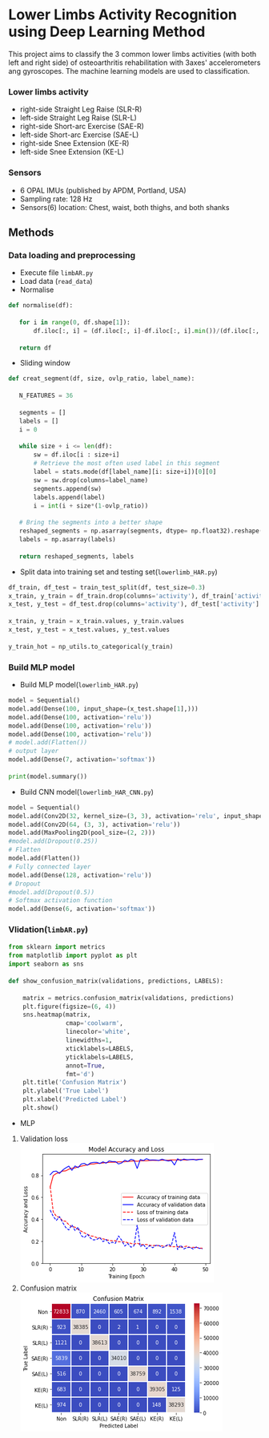 # Lower Limbs Activity Recognition using Deep Learning Method

This project aims to classify the 3 common lower limbs activities (with both left and right side) of osteoarthritis rehabilitation with 3axes' accelerometers ang gyroscopes. The machine learning models are used to classification.

### Lower limbs activity
  * right-side Straight Leg Raise (SLR-R)
  * left-side Straight Leg Raise (SLR-L)
  * right-side Short-arc Exercise (SAE-R)
  * left-side Short-arc Exercise (SAE-L)
  * right-side Snee Extension (KE-R)
  * left-side Snee Extension (KE-L)

### Sensors
 * 6 OPAL IMUs (published by APDM, Portland, USA)
 * Sampling rate: 128 Hz
 * Sensors(6) location:  Chest, waist, both thighs, and both shanks

## Methods

### Data loading and preprocessing
 * Execute file `limbAR.py`
 * Load data (`read_data`)
 * Normalise
 ```python
 def normalise(df):
    
    for i in range(0, df.shape[1]):
        df.iloc[:, i] = (df.iloc[:, i]-df.iloc[:, i].min())/(df.iloc[:, i].max()-df.iloc[:, i].min())
    
    return df
 ```
 * Sliding window
 ```python
def creat_segment(df, size, ovlp_ratio, label_name):

    N_FEATURES = 36
    
    segments = []
    labels = []
    i = 0
    
    while size + i <= len(df):
        sw = df.iloc[i : size+i]
        # Retrieve the most often used label in this segment
        label = stats.mode(df[label_name][i: size+i])[0][0]
        sw = sw.drop(columns=label_name)
        segments.append(sw)
        labels.append(label)
        i = int(i + size*(1-ovlp_ratio))

    # Bring the segments into a better shape
    reshaped_segments = np.asarray(segments, dtype= np.float32).reshape(-1, size, N_FEATURES)
    labels = np.asarray(labels)

    return reshaped_segments, labels
  ```
  * Split data into training set and testing set(`lowerlimb_HAR.py`)
  ```python 
df_train, df_test = train_test_split(df, test_size=0.3)
x_train, y_train = df_train.drop(columns='activity'), df_train['activity']
x_test, y_test = df_test.drop(columns='activity'), df_test['activity']

x_train, y_train = x_train.values, y_train.values  
x_test, y_test = x_test.values, y_test.values  

y_train_hot = np_utils.to_categorical(y_train)

  ```
### Build MLP model
 * Build MLP model(`lowerlimb_HAR.py`)
 ```python
model = Sequential()
model.add(Dense(100, input_shape=(x_test.shape[1],)))
model.add(Dense(100, activation='relu'))
model.add(Dense(100, activation='relu'))
model.add(Dense(100, activation='relu'))
# model.add(Flatten())
# output layer
model.add(Dense(7, activation='softmax'))

print(model.summary())
 ```
 * Build CNN model(`lowerlimb_HAR_CNN.py`)
 ```python
model = Sequential()
model.add(Conv2D(32, kernel_size=(3, 3), activation='relu', input_shape=(size,36,1)))
model.add(Conv2D(64, (3, 3), activation='relu'))
model.add(MaxPooling2D(pool_size=(2, 2)))
#model.add(Dropout(0.25))
# Flatten
model.add(Flatten())
# Fully connected layer
model.add(Dense(128, activation='relu'))
# Dropout
#model.add(Dropout(0.5))
# Softmax activation function
model.add(Dense(6, activation='softmax'))
 ```

### Vlidation(`limbAR.py`)
```python
from sklearn import metrics
from matplotlib import pyplot as plt
import seaborn as sns

def show_confusion_matrix(validations, predictions, LABELS):

    matrix = metrics.confusion_matrix(validations, predictions)
    plt.figure(figsize=(6, 4))
    sns.heatmap(matrix,
                cmap='coolwarm',
                linecolor='white',
                linewidths=1,
                xticklabels=LABELS,
                yticklabels=LABELS,
                annot=True,
                fmt='d')
    plt.title('Confusion Matrix')
    plt.ylabel('True Label')
    plt.xlabel('Predicted Label')
    plt.show()
```
 * MLP
 1. Validation loss
 ![image](https://github.com/Chi-chicken/Lower-limbs-activity-recognition/blob/main/MLP_validation%20loss.png)
 2. Confusion matrix
 ![image](https://github.com/Chi-chicken/Lower-limbs-activity-recognition/blob/main/MLP_confusion%20matrix.png)

